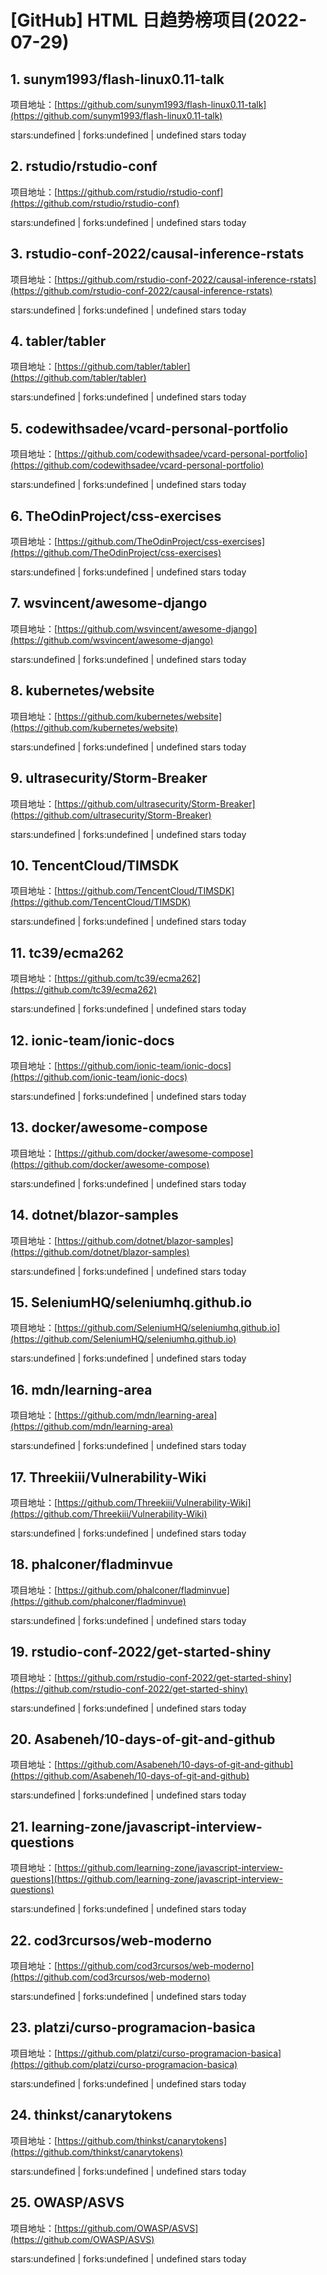 # [GitHub] HTML 日趋势榜项目(2022-07-29)

## 1. sunym1993/flash-linux0.11-talk 

项目地址：[https://github.com/sunym1993/flash-linux0.11-talk](https://github.com/sunym1993/flash-linux0.11-talk)

stars:undefined | forks:undefined | undefined stars today 



## 2. rstudio/rstudio-conf 

项目地址：[https://github.com/rstudio/rstudio-conf](https://github.com/rstudio/rstudio-conf)

stars:undefined | forks:undefined | undefined stars today 



## 3. rstudio-conf-2022/causal-inference-rstats 

项目地址：[https://github.com/rstudio-conf-2022/causal-inference-rstats](https://github.com/rstudio-conf-2022/causal-inference-rstats)

stars:undefined | forks:undefined | undefined stars today 



## 4. tabler/tabler 

项目地址：[https://github.com/tabler/tabler](https://github.com/tabler/tabler)

stars:undefined | forks:undefined | undefined stars today 



## 5. codewithsadee/vcard-personal-portfolio 

项目地址：[https://github.com/codewithsadee/vcard-personal-portfolio](https://github.com/codewithsadee/vcard-personal-portfolio)

stars:undefined | forks:undefined | undefined stars today 



## 6. TheOdinProject/css-exercises 

项目地址：[https://github.com/TheOdinProject/css-exercises](https://github.com/TheOdinProject/css-exercises)

stars:undefined | forks:undefined | undefined stars today 



## 7. wsvincent/awesome-django 

项目地址：[https://github.com/wsvincent/awesome-django](https://github.com/wsvincent/awesome-django)

stars:undefined | forks:undefined | undefined stars today 



## 8. kubernetes/website 

项目地址：[https://github.com/kubernetes/website](https://github.com/kubernetes/website)

stars:undefined | forks:undefined | undefined stars today 



## 9. ultrasecurity/Storm-Breaker 

项目地址：[https://github.com/ultrasecurity/Storm-Breaker](https://github.com/ultrasecurity/Storm-Breaker)

stars:undefined | forks:undefined | undefined stars today 



## 10. TencentCloud/TIMSDK 

项目地址：[https://github.com/TencentCloud/TIMSDK](https://github.com/TencentCloud/TIMSDK)

stars:undefined | forks:undefined | undefined stars today 



## 11. tc39/ecma262 

项目地址：[https://github.com/tc39/ecma262](https://github.com/tc39/ecma262)

stars:undefined | forks:undefined | undefined stars today 



## 12. ionic-team/ionic-docs 

项目地址：[https://github.com/ionic-team/ionic-docs](https://github.com/ionic-team/ionic-docs)

stars:undefined | forks:undefined | undefined stars today 



## 13. docker/awesome-compose 

项目地址：[https://github.com/docker/awesome-compose](https://github.com/docker/awesome-compose)

stars:undefined | forks:undefined | undefined stars today 



## 14. dotnet/blazor-samples 

项目地址：[https://github.com/dotnet/blazor-samples](https://github.com/dotnet/blazor-samples)

stars:undefined | forks:undefined | undefined stars today 



## 15. SeleniumHQ/seleniumhq.github.io 

项目地址：[https://github.com/SeleniumHQ/seleniumhq.github.io](https://github.com/SeleniumHQ/seleniumhq.github.io)

stars:undefined | forks:undefined | undefined stars today 



## 16. mdn/learning-area 

项目地址：[https://github.com/mdn/learning-area](https://github.com/mdn/learning-area)

stars:undefined | forks:undefined | undefined stars today 



## 17. Threekiii/Vulnerability-Wiki 

项目地址：[https://github.com/Threekiii/Vulnerability-Wiki](https://github.com/Threekiii/Vulnerability-Wiki)

stars:undefined | forks:undefined | undefined stars today 



## 18. phalconer/fladminvue 

项目地址：[https://github.com/phalconer/fladminvue](https://github.com/phalconer/fladminvue)

stars:undefined | forks:undefined | undefined stars today 



## 19. rstudio-conf-2022/get-started-shiny 

项目地址：[https://github.com/rstudio-conf-2022/get-started-shiny](https://github.com/rstudio-conf-2022/get-started-shiny)

stars:undefined | forks:undefined | undefined stars today 



## 20. Asabeneh/10-days-of-git-and-github 

项目地址：[https://github.com/Asabeneh/10-days-of-git-and-github](https://github.com/Asabeneh/10-days-of-git-and-github)

stars:undefined | forks:undefined | undefined stars today 



## 21. learning-zone/javascript-interview-questions 

项目地址：[https://github.com/learning-zone/javascript-interview-questions](https://github.com/learning-zone/javascript-interview-questions)

stars:undefined | forks:undefined | undefined stars today 



## 22. cod3rcursos/web-moderno 

项目地址：[https://github.com/cod3rcursos/web-moderno](https://github.com/cod3rcursos/web-moderno)

stars:undefined | forks:undefined | undefined stars today 



## 23. platzi/curso-programacion-basica 

项目地址：[https://github.com/platzi/curso-programacion-basica](https://github.com/platzi/curso-programacion-basica)

stars:undefined | forks:undefined | undefined stars today 



## 24. thinkst/canarytokens 

项目地址：[https://github.com/thinkst/canarytokens](https://github.com/thinkst/canarytokens)

stars:undefined | forks:undefined | undefined stars today 



## 25. OWASP/ASVS 

项目地址：[https://github.com/OWASP/ASVS](https://github.com/OWASP/ASVS)

stars:undefined | forks:undefined | undefined stars today 



